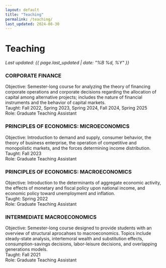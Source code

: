 ```yaml
---
layout: default
title: "Teaching"
permalink: /teaching/
last_updated: 2024-08-30
---
```


<div class="teaching" markdown="1">

# Teaching
_Last updated: {{ page.last_updated | date: "%B %d, %Y" }}_

<h3 class="course-title">CORPORATE FINANCE</h3>

<div class="facts">
  <div class="fact"><span class="label">Objective:</span> Semester-long course for analyzing the theory of financing corporate operations and corporate decisions regarding the allocation of capital among alternative projects; includes the nature of financial instruments and the behavior of capital markets. </div>
  <div class="fact"><span class="label">Taught:</span> Fall 2022, Spring 2023, Spring 2024, Fall 2024, Spring 2025</div>
  <div class="fact"><span class="label">Role:</span> Graduate Teaching Assistant</div>
</div>

<h3 class="course-title">PRINCIPLES OF ECONOMICS: MICROECONOMICS</h3>

<div class="facts">
  <div class="fact"><span class="label">Objective:</span> Introduction to demand and supply, consumer behavior, the theory of business enterprise, the operation of competitive and monopolistic markets, and the forces determining income distribution. </div>
  <div class="fact"><span class="label">Taught:</span> Fall 2023 </div>
  <div class="fact"><span class="label">Role:</span> Graduate Teaching Assistant</div>
</div>

<h3 class="course-title">PRINCIPLES OF ECONOMICS: MACROECONOMICS</h3>

<div class="facts">
  <div class="fact"><span class="label">Objective:</span> Introduction to the determinants of aggregate economic activity, the effects of monetary and fiscal policy upon national income, and economic policy toward unemployment and inflation. </div>
  <div class="fact"><span class="label">Taught:</span> Spring 2022 </div>
  <div class="fact"><span class="label">Role:</span> Graduate Teaching Assistant</div>
</div>

</div>

<h3 class="course-title">INTERMEDIATE MACROECONOMICS</h3>

<div class="facts">
  <div class="fact"><span class="label">Objective:</span> Semester-long course designed to provide students with an overview of structural aprocahses to macroeconomics. Topics include steady-state analysis, intertemoral wealth and substitution effects, consumption-savings decisions, labor-leisure decisions, and overlapping generations models. </div>
  <div class="fact"><span class="label">Taught:</span> Fall 2021 </div>
  <div class="fact"><span class="label">Role:</span> Graduate Teaching Assistant</div>
</div>

</div>
